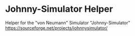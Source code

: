 # Johnny-Simulator Helper

Helper for the "von Neumann" Simulator "Johnny-Simulator" https://sourceforge.net/projects/johnnysimulator/
